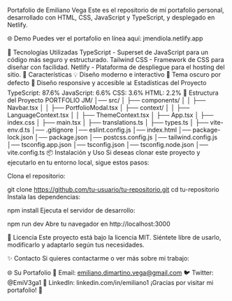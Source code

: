 Portafolio de Emiliano Vega
Este es el repositorio de mi portafolio personal, desarrollado con HTML, CSS, JavaScript y TypeScript, y desplegado en Netlify.

🌐 Demo
Puedes ver el portafolio en línea aquí: jmendiola.netlify.app

🚀 Tecnologías Utilizadas
TypeScript - Superset de JavaScript para un código más seguro y estructurado.
Tailwind CSS - Framework de CSS para diseñar con facilidad.
Netlify - Plataforma de despliegue para el hosting del sitio.
📌 Características
💡 Diseño moderno e interactivo
🌙 Tema oscuro por defecto
📱 Diseño responsive y accesible
📊 Estadísticas del Proyecto
TypeScript: 87.6%
JavaScript: 6.6%
CSS: 3.6%
HTML: 2.2%
📂 Estructura del Proyecto
PORTFOLIO JM/
│── src/
│ ├── components/
│ │ ├── Navbar.tsx
│ │ ├── PortfolioModal.tsx
│ ├── context/
│ │ ├── LanguageContext.tsx
│ │ ├── ThemeContext.tsx
│ ├── App.tsx
│ ├── index.css
│ ├── main.tsx
│ ├── translations.ts
│ ├── types.ts
│ ├── vite-env.d.ts
│── .gitignore
│── eslint.config.js
│── index.html
│── package-lock.json
│── package.json
│── postcss.config.js
│── tailwind.config.js
│── tsconfig.app.json
│── tsconfig.json
│── tsconfig.node.json
│── vite.config.ts
📦 Instalación y Uso
Si deseas clonar este proyecto y ejecutarlo en tu entorno local, sigue estos pasos:

Clona el repositorio:

git clone https://github.com/tu-usuario/tu-repositorio.git
cd tu-repositorio
Instala las dependencias:

npm install
Ejecuta el servidor de desarrollo:

npm run dev
Abre tu navegador en http://localhost:3000

📜 Licencia
Este proyecto está bajo la licencia MIT. Siéntete libre de usarlo, modificarlo y adaptarlo según tus necesidades.

✨ Contacto
Si quieres contactarme o ver más sobre mi trabajo:

🌐 Su Portafolio
📧 Email: emiliano.dimartino.vega@gmail.com
🐦 Twitter: @EmiV3ga1
💼 LinkedIn: linkedin.com/in/emiliano1
¡Gracias por visitar mi portafolio! 🚀
